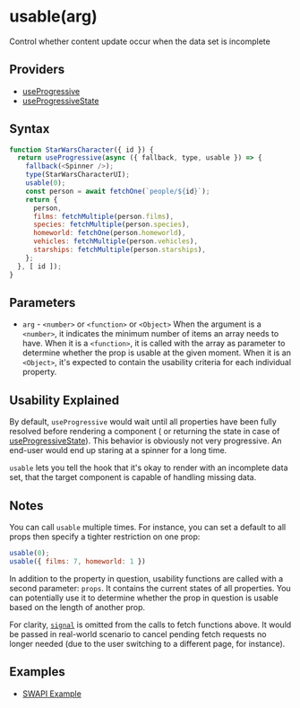 # usable(arg)

Control whether content update occur when the data set is incomplete

## Providers

* [useProgressive](useProgressive.md)
* [useProgressiveState](useProgressiveState.md)

## Syntax

```js
function StarWarsCharacter({ id }) {
  return useProgressive(async ({ fallback, type, usable }) => {
    fallback(<Spinner />);
    type(StarWarsCharacterUI);
    usable(0);
    const person = await fetchOne(`people/${id}`);
    return {
      person,
      films: fetchMultiple(person.films),
      species: fetchMultiple(person.species),
      homeworld: fetchOne(person.homeworld),
      vehicles: fetchMultiple(person.vehicles),
      starships: fetchMultiple(person.starships),
    };
  }, [ id ]);
}
```

## Parameters

* `arg` - `<number>` or `<function>` or `<Object>` When the argument is a `<number>`, it indicates the
minimum number of items an array needs to have. When it is a `<function>`, it is called with the array as parameter
to determine whether the prop is usable at the given moment. When it is an `<Object>`, it's expected to contain
the usability criteria for each individual property.

## Usability Explained

By default, `useProgressive` would wait until all properties have been fully resolved before rendering a component (
or returning the state in case of [useProgressiveState](./useProgressiveState.md)). This behavior is obviously
not very progressive. An end-user would end up staring at a spinner for a long time.

`usable` lets you tell the hook that it's okay to render with an incomplete data set, that the target component
is capable of handling missing data.

## Notes

You can call `usable` multiple times. For instance, you can set a default to all props then specify a tighter
restriction on one prop:

```js
usable(0);
usable({ films: 7, homeworld: 1 })
```

In addition to the property in question, usability functions are called with a second parameter: `props`. It contains
the current states of all properties. You can potentially use it to determine whether the prop in question is usable
based on the length of another prop.

For clarity, [`signal`](./signal.md) is omitted from the calls to fetch functions above. It would be passed in
real-world scenario to cancel pending fetch requests no longer needed (due to the user switching to a different
page, for instance).

## Examples

* [SWAPI Example](../examples/swapi/README.md)
